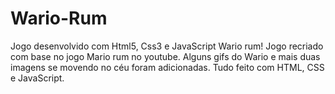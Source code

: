 # Wario-Rum
Jogo desenvolvido com Html5, Css3 e JavaScript
Wario rum! Jogo recriado com base no jogo Mario rum no youtube. 
Alguns gifs do Wario e mais duas imagens se movendo no céu foram adicionadas. 
Tudo feito com HTML, CSS e JavaScript.
